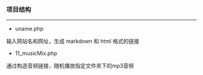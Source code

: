 ### 项目结构
---
- uname.php

输入网站名和网址，生成 markdown 和 html 格式的链接

- 11_musicMix.php

通过构造音频链接，随机播放指定文件夹下的mp3音频

